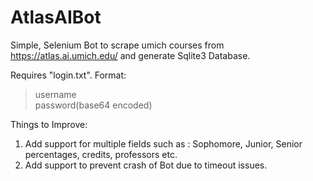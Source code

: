 # AtlasAIBot
Simple, Selenium Bot to scrape umich courses from https://atlas.ai.umich.edu/ and generate Sqlite3 Database.

Requires "login.txt". 
Format:
> username <br>
> password(base64 encoded)

Things to Improve: 
  1) Add support for multiple fields such as : Sophomore, Junior, Senior percentages, credits, professors etc. 
  2) Add support to prevent crash of Bot due to timeout issues. 
